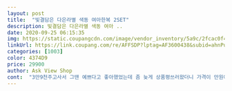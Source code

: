 ```yaml
---
layout: post 
title:  "빛결담은 다은라별 색동 여아한복 2SET" 
description: 빛결담은 다은라별 색동 여아 ..
date: 2020-09-25 06:15:35 
img: https://static.coupangcdn.com/image/vendor_inventory/5a9c/2fcac0f4da60937497304e623ce6ab7d5fcf75ec8ce5e3d95c4f014b0015.jpg 
linkUrl: https://link.coupang.com/re/AFFSDP?lptag=AF3600438&subid=ahnPublicAsk&pageKey=1131140211&itemId=2099065392&vendorItemId=70097937734&traceid=V0-113-24d9edd6fe3dffbd 
categories: [1003] 
color: 4374D9 
price: 29900 
author: Ask View Shop 
cont:  "3만9천주고사서 그땐 예쁘다고 좋아했었는데 좀 늦게 상품평쓰러왔더니 가격이 만원이상 차이가... <br/>;<br/>45000원에 구매했는데 이제 2만원대네요... <br/>.<br/> 와... <br/>... <br/>.<br/>너무하네요 <br/>그래서 별하나 뺐어요.<br/>ㅋ<br/>근데 4살딸램 소매가 너무딱... <br/>;<br/>근데 가격이 2만원때까지 떨어지다니... <br/>ㅠㅠ<br/>급 기분 상하려해요... <br/> 그전까지는 넘 만족스러웠는데... <br/>ㅠ<br/>반품하고 3만원대로 구매했는데 짜증나네요 품질은 2만원이 딱이거든요<br/>아이가 원에서 다도예절을 배운다해서 예전 한복이 작아 새로구입 했어요.<br/> 어차피 추석때도 입힐 생각에ㅋ<br/>예민까칠공주인 울딸 좋아서 잘 입고 활동했네요.<br/><br/>울딸이 팔만 긴걸까요... <br/><br/>움직이니 올라가요.<br/><br/>일단 디자인이나 품질은 너무 좋아요.<br/> 맘에 쏙^^<br/>천 재질이 까실할까 걱정했는데 생각보다 괜찮아요.<br/><br/>치마어깨끈은 최대한 줄였는데 저고리는 어쩜 이렇게 딱인지... <br/><br/>하루만에 금액이 13000원이나 떨어져서 ... <br/>.<br/>.<br/>5천원물고도 반품합니다.<br/> 속상하네요<br/>한복 넘 예뻐요.<br/><br/>한복예뻐요아이가 목이 가렵다고하기는하는데 좋아해요동생 돌촬영하면서 큰아이랑 기념사진 촬영하려고 구매했는데 좋네요아이가 발끝까지 오는 치마를 원해서 한싸이즈 크게 샀어요<br/>" 
---
```

